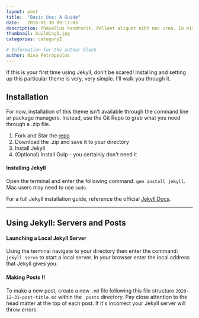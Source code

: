```yaml
---
layout: post
title:  "Basic Use: A Guide"
date:   2016-01-30 09:11:03
description: Phasellus hendrerit. Pellent aliquet nibh nec urna. In nis aliquet vel, dapibus id,mattis.
thumbnail: building1.jpg
categories: category2

# Information for the author block
author: Nina Petropoulos
---
```


If this is your first time using Jekyll, don't be scared! Installing and setting up this particular theme is very, very simple. I'll walk you through it.

## Installation
For now, installation of this theme isn't available through the command line or package managers. Instead, use the Git Repo to grab what you need through a .zip file.

1. Fork and Star the [repo][Artist Theme Repo]
2. Download the .zip and save it to your directory
3. Install Jekyll
4. (Optional) Install Gulp - you certainly don't need it

#### Installing Jekyll
Open the terminal and enter the following command: `gem install jekyll`. Mac users may need to use `sudo`.

For a full Jekyll installation guide, reference the official [Jekyll Docs][Jekyll Docs].

- - -

## Using Jekyll: Servers and Posts

#### Launching a Local Jekyll Server

Using the terminal navigate to your directory then enter the command: `jekyll serve` to start a local server. In your browser enter the local address that Jekyll gives you.

#### Making Posts !!

To make a new post, create a new `.md` file following this file structure `2020-12-31-post-title.md` within the `_posts` directory. Pay close attention to the head matter at the top of each post. If it's incorrect your Jekyll server will throw errors.

[Jekyll Docs]: http://jekyllrb.com/docs/installation/
[Artist Theme Repo]: https://github.com/ninapetrop/Artist-Theme
